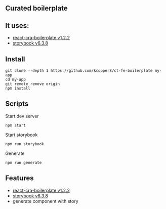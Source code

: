 ## Curated boilerplate

## It uses:

- [react-cra-boilerplate v1.2.2](https://github.com/react-boilerplate/react-boilerplate-cra-template)
- [storybook v6.3.8](https://storybook.js.org/)

## Install

```shell
git clone --depth 1 https://github.com/kcopper8/ct-fe-boilerplate my-app
cd my-app
git remote remove origin
npm install
```

## Scripts

Start dev server

```shell
npm start
```

Start storybook

```shell
npm run storybook
```

Generate

```shell
npm run generate
```

## Features

- [react-cra-boilerplate v1.2.2](https://github.com/react-boilerplate/react-boilerplate-cra-template)
- [storybook v6.3.8](https://storybook.js.org/)
- generate component with story
